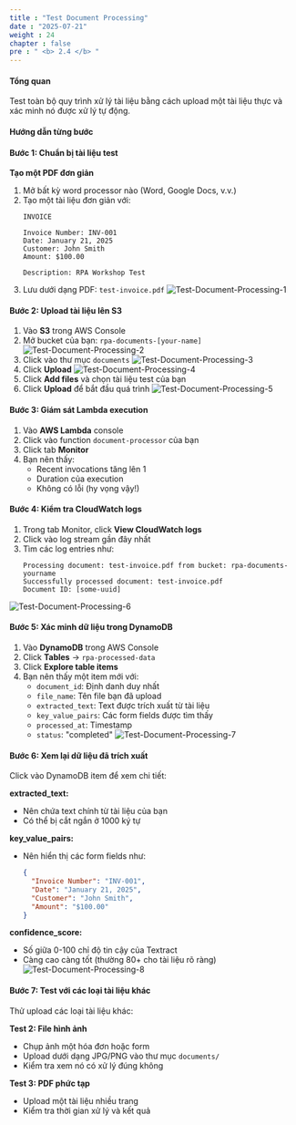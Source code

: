 ```yaml
---
title : "Test Document Processing"
date : "2025-07-21"
weight : 24
chapter : false
pre : " <b> 2.4 </b> "
---
```


#### Tổng quan
Test toàn bộ quy trình xử lý tài liệu bằng cách upload một tài liệu thực và xác minh nó được xử lý tự động.

#### Hướng dẫn từng bước

#### Bước 1: Chuẩn bị tài liệu test
**Tạo một PDF đơn giản**
1. Mở bất kỳ word processor nào (Word, Google Docs, v.v.)
2. Tạo một tài liệu đơn giản với:
   ```
   INVOICE
   
   Invoice Number: INV-001
   Date: January 21, 2025
   Customer: John Smith
   Amount: $100.00
   
   Description: RPA Workshop Test
   ```
3. Lưu dưới dạng PDF: `test-invoice.pdf`
![Test-Document-Processing-1](/images/2/Test-Document-Processing-1.png)

#### Bước 2: Upload tài liệu lên S3
1. Vào **S3** trong AWS Console
2. Mở bucket của bạn: `rpa-documents-[your-name]`
![Test-Document-Processing-2](/images/2/Test-Document-Processing-2.png)
3. Click vào thư mục `documents`
![Test-Document-Processing-3](/images/2/Test-Document-Processing-3.png)
4. Click **Upload**
![Test-Document-Processing-4](/images/2/Test-Document-Processing-4.png)
5. Click **Add files** và chọn tài liệu test của bạn
6. Click **Upload** để bắt đầu quá trình
![Test-Document-Processing-5](/images/2/Test-Document-Processing-5.png)

#### Bước 3: Giám sát Lambda execution
1. Vào **AWS Lambda** console
2. Click vào function `document-processor` của bạn
3. Click tab **Monitor**
4. Bạn nên thấy:
   - Recent invocations tăng lên 1
   - Duration của execution
   - Không có lỗi (hy vọng vậy!)

#### Bước 4: Kiểm tra CloudWatch logs
1. Trong tab Monitor, click **View CloudWatch logs**
2. Click vào log stream gần đây nhất
3. Tìm các log entries như:
   ```
   Processing document: test-invoice.pdf from bucket: rpa-documents-yourname
   Successfully processed document: test-invoice.pdf
   Document ID: [some-uuid]
   ```
![Test-Document-Processing-6](/images/2/Test-Document-Processing-6.png)

#### Bước 5: Xác minh dữ liệu trong DynamoDB
1. Vào **DynamoDB** trong AWS Console
2. Click **Tables** → `rpa-processed-data`
3. Click **Explore table items**
4. Bạn nên thấy một item mới với:
   - `document_id`: Định danh duy nhất
   - `file_name`: Tên file bạn đã upload
   - `extracted_text`: Text được trích xuất từ tài liệu
   - `key_value_pairs`: Các form fields được tìm thấy
   - `processed_at`: Timestamp
   - `status`: "completed"
![Test-Document-Processing-7](/images/2/Test-Document-Processing-7.png)

#### Bước 6: Xem lại dữ liệu đã trích xuất
Click vào DynamoDB item để xem chi tiết:

**extracted_text:**
- Nên chứa text chính từ tài liệu của bạn
- Có thể bị cắt ngắn ở 1000 ký tự

**key_value_pairs:**
- Nên hiển thị các form fields như:
  ```json
  {
    "Invoice Number": "INV-001",
    "Date": "January 21, 2025",
    "Customer": "John Smith",
    "Amount": "$100.00"
  }
  ```

**confidence_score:**
- Số giữa 0-100 chỉ độ tin cậy của Textract
- Càng cao càng tốt (thường 80+ cho tài liệu rõ ràng)
![Test-Document-Processing-8](/images/2/Test-Document-Processing-8.png)

#### Bước 7: Test với các loại tài liệu khác
Thử upload các loại tài liệu khác:

**Test 2: File hình ảnh**
- Chụp ảnh một hóa đơn hoặc form
- Upload dưới dạng JPG/PNG vào thư mục `documents/`
- Kiểm tra xem nó có xử lý đúng không

**Test 3: PDF phức tạp**
- Upload một tài liệu nhiều trang
- Kiểm tra thời gian xử lý và kết quả

